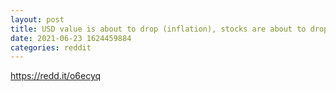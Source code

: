 ```yaml
--- 
layout: post 
title: USD value is about to drop (inflation), stocks are about to drop (people saying it’s a bubble). Crypto is also said to be a bubble. One of them must be wrong! Can’t be everything drops! 
date: 2021-06-23 1624459884 
categories: reddit 
--- 
```

https://redd.it/o6ecyq